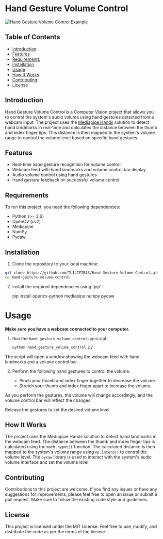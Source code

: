 # Hand Gesture Volume Control 

![Hand Gesture Volume Control Example](hand_gesture_volume_control.gif)

## Table of Contents

- [Introduction](#introduction)
- [Features](#features)
- [Requirements](#requirements)
- [Installation](#installation)
- [Usage](#usage)
- [How It Works](#how-it-works)
- [Contributing](#contributing)
- [License](#license)

## Introduction

Hand Gesture Volume Control is a Computer Vision project that allows you to control the system's audio volume using hand gestures detected from a webcam input. The project uses the [Mediapipe Hands](https://google.github.io/mediapipe/solutions/hands) solution to detect hand landmarks in real-time and calculates the distance between the thumb and index finger tips. This distance is then mapped to the system's volume range to control the volume level based on specific hand gestures.

## Features

- Real-time hand gesture recognition for volume control
- Webcam feed with hand landmarks and volume control bar display
- Audio volume control using hand gestures
- Hand gesture feedback on successful volume control

## Requirements

To run this project, you need the following dependencies:

- Python (>= 3.6)
- OpenCV (cv2)
- Mediapipe
- NumPy
- Pycaw

## Installation

1. Clone the repository to your local machine:

```bash
git clone https://github.com/TLILIFIRAS/Hand-Gesture-Volume-Control.git
cd hand-gesture-volume-control
```

2. Install the required dependencies using 'pip' :
   
   pip install opencv-python mediapipe numpy pycaw

# Usage

**Make sure you have a webcam connected to your computer.**

1. Run the `hand_gesture_volume_control.py` script:

    ```bash
    python hand_gesture_volume_control.py
    ```

The script will open a window showing the webcam feed with hand landmarks and a volume control bar.

2. Perform the following hand gestures to control the volume:

   - Pinch your thumb and index finger together to decrease the volume.
   - Stretch your thumb and index finger apart to increase the volume.

As you perform the gestures, the volume will change accordingly, and the volume control bar will reflect the changes.

Release the gestures to set the desired volume level.

## How It Works

The project uses the Mediapipe Hands solution to detect hand landmarks in the webcam feed. The distance between the thumb and index finger tips is calculated using the `math.hypot()` function. The calculated distance is then mapped to the system's volume range using `np.interp()` to control the volume level. The `pycaw` library is used to interact with the system's audio volume interface and set the volume level.

## Contributing

Contributions to this project are welcome. If you find any issues or have any suggestions for improvements, please feel free to open an issue or submit a pull request. Make sure to follow the existing code style and guidelines.

## License

This project is licensed under the MIT License. Feel free to use, modify, and distribute the code as per the terms of the license.

  


